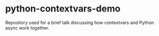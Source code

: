 # python-contextvars-demo
Repository used for a brief talk discussing how contextvars and Python async work together.
